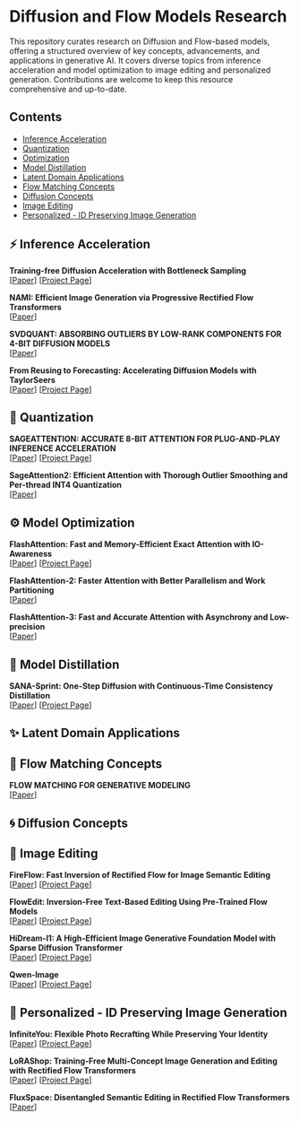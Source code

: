 # Diffusion and Flow Models Research

This repository curates research on Diffusion and Flow-based models, offering a structured overview of key concepts, advancements, and applications in generative AI. It covers diverse topics from inference acceleration and model optimization to image editing and personalized generation. Contributions are welcome to keep this resource comprehensive and up-to-date.

## Contents

- [Inference Acceleration](#inference-acceleration)
- [Quantization](#quantization)
- [Optimization](#optimization)
- [Model Distillation](#model-distillation)
- [Latent Domain Applications](#latent-domain-applications)
- [Flow Matching Concepts](#flow-matching-concepts)
- [Diffusion Concepts](#diffusion-concepts)
- [Image Editing](#image-editing)
- [Personalized - ID Preserving Image Generation](#personalized---id-preserving-image-generation)

## ⚡️ Inference Acceleration

**Training-free Diffusion Acceleration with Bottleneck Sampling** \
[[Paper](https://arxiv.org/pdf/2503.18940)]
[[Project Page](https://tyfeld.github.io/BottleneckSampling.github.io/)]

**NAMI: Efficient Image Generation via Progressive Rectified Flow Transformers** \
[[Paper](https://arxiv.org/pdf/2503.09242)]


**SVDQUANT: ABSORBING OUTLIERS BY LOW-RANK COMPONENTS FOR 4-BIT DIFFUSION MODELS** \
[[Paper](https://arxiv.org/pdf/2411.05007)]

**From Reusing to Forecasting: Accelerating Diffusion Models with TaylorSeers** \
[[Paper](https://arxiv.org/pdf/2503.06923)]
[[Project Page](https://taylorseer.github.io/TaylorSeer/)]

## 🤏 Quantization

**SAGEATTENTION: ACCURATE 8-BIT ATTENTION FOR PLUG-AND-PLAY INFERENCE ACCELERATION** \
[[Paper](https://arxiv.org/pdf/2410.02367)]
[[Project Page](https://github.com/thu-ml/SageAttention)]

**SageAttention2: Efficient Attention with Thorough Outlier Smoothing and Per-thread INT4 Quantization** \
[[Paper](https://arxiv.org/pdf/2411.10958)]


## ⚙️ Model Optimization

**FlashAttention: Fast and Memory-Efficient Exact Attention with IO-Awareness** \
[[Paper](https://arxiv.org/pdf/2205.14135)]
[[Project Page](https://github.com/Dao-AILab/flash-attention.git)]

**FlashAttention-2: Faster Attention with Better Parallelism and Work Partitioning** \
[[Paper](https://tridao.me/publications/flash2/flash2.pdf)]

**FlashAttention-3: Fast and Accurate Attention with Asynchrony and Low-precision** \
[[Paper](https://tridao.me/publications/flash3/flash3.pdf)]



## 🧪 Model Distillation

**SANA-Sprint: One-Step Diffusion with Continuous-Time Consistency Distillation** \
[[Paper](https://arxiv.org/pdf/2503.09641)]
[[Project Page](https://github.com/NVlabs/Sana)]


## ✨ Latent Domain Applications


## 🌊 Flow Matching Concepts

**FLOW MATCHING FOR GENERATIVE MODELING** \
[[Paper](https://arxiv.org/pdf/2210.02747)]


## 🌀 Diffusion Concepts


## 🎨 Image Editing

**FireFlow: Fast Inversion of Rectified Flow for Image Semantic Editing** \
[[Paper](https://arxiv.org/pdf/2412.07517)]
[[Project Page](https://github.com/HolmesShuan/FireFlow-Fast-Inversion-of-Rectified-Flow-for-Image-Semantic-Editing)]

**FlowEdit: Inversion-Free Text-Based Editing Using Pre-Trained Flow Models** \
[[Paper](https://arxiv.org/pdf/2412.08629)]
[[Project Page](https://matankleiner.github.io/flowedit/)]

**HiDream-I1: A High-Efficient Image Generative Foundation Model with Sparse Diffusion Transformer** \
[[Paper](https://arxiv.org/pdf/2505.22705)]
[[Project Page](https://github.com/HiDream-ai/HiDream-E1)]


**Qwen-Image** \
[[Paper](https://arxiv.org/pdf/2508.02324)]
[[Project Page](https://github.com/QwenLM/Qwen-Image)]

## 👤 Personalized - ID Preserving Image Generation

**InfiniteYou: Flexible Photo Recrafting While Preserving Your Identity** \
[[Paper](https://arxiv.org/pdf/2503.16418)]
[[Project Page](https://bytedance.github.io/InfiniteYou/)]

**LoRAShop: Training-Free Multi-Concept Image Generation and Editing with Rectified Flow Transformers** \
[[Paper](https://arxiv.org/pdf/2505.23758)]
[[Project Page](https://lorashop.github.io)]

**FluxSpace: Disentangled Semantic Editing in Rectified Flow Transformers** \
[[Paper](https://arxiv.org/pdf/2412.096118)]


